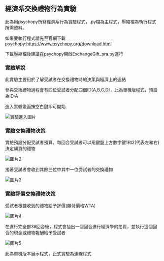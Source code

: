 ## 經濟系交換禮物行為實驗
此為用psychopy所寫經濟系行為實驗程式，.py檔為主程式，壓縮檔為執行程式所需資料。

如果要執行程式請先至官網下載psychopy:https://www.psychopy.org/download.html

下載壓縮檔後建議在psychopy開啟ExchangeGift_pra.py運行


### 實驗解說
此實驗主要用於了解受試者在交換禮物時的決策與經濟上的連結

參與交換禮物過程會有四位受試者分配四個ID(A,B,C,D)，此為單機版程式，預設為ID:A

進入實驗畫面按空白鍵即可開始

![實驗進入圖片](https://user-images.githubusercontent.com/45162673/133564121-c4b1aa4d-9166-41f6-a35d-c3f8ade528ff.jpg)

### 實驗交換禮物決策
實驗預設分配受試者預算，每回合受試者可以用鍵盤上方數字鍵1和2(代表左和右)決定購買的禮物

![圖片2](https://user-images.githubusercontent.com/45162673/133565009-6dce6da1-4717-4b75-81da-1b6dd930c0e4.jpg)

接著受試者會收到其餘三位中其中一位受試者的交換禮物

![圖片3](https://user-images.githubusercontent.com/45162673/133565379-b10d2074-633a-4588-ae98-27ad18ab027b.jpg)

### 實驗評價交換禮物決策
受試者根據收到的禮物給予評價(願付價格WTA)

![圖片4](https://user-images.githubusercontent.com/45162673/133565661-400875a2-b107-4bda-9ed9-a1d7392c39c4.jpg)

在進行完全部36回合後，程式會抽出一個回合進行經濟學的拍賣，並執行這個回合的現金或禮物報酬給予受試者

![圖片5](https://user-images.githubusercontent.com/45162673/133565923-d293bef7-d2a6-4683-9cd8-4aea9b056266.jpg)

此為單機版本展示程式，正式實驗為連線程式

